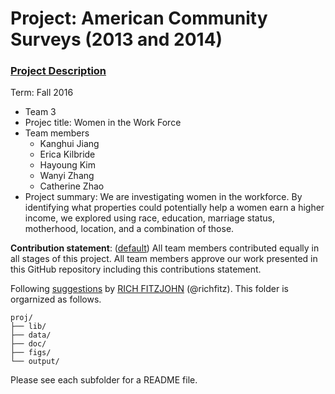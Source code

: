 # Project: American Community Surveys (2013 and 2014)
### [Project Description](doc/Project1_desc.md)

Term: Fall 2016

+ Team 3
+ Projec title: Women in the Work Force
+ Team members
	+ Kanghui Jiang
	+ Erica Kilbride
	+ Hayoung Kim
	+ Wanyi Zhang
	+ Catherine Zhao
+ Project summary: We are investigating women in the workforce. By identifying what properties could potentially help a women earn a higher income, we explored using race, education, marriage status, motherhood, location, and a combination of those.
	
**Contribution statement**: ([default](doc/a_note_on_contributions.md)) All team members contributed equally in all stages of this project. All team members approve our work presented in this GitHub repository including this contributions statement. 

Following [suggestions](http://nicercode.github.io/blog/2013-04-05-projects/) by [RICH FITZJOHN](http://nicercode.github.io/about/#Team) (@richfitz). This folder is orgarnized as follows.

```
proj/
├── lib/
├── data/
├── doc/
├── figs/
└── output/
```

Please see each subfolder for a README file.

